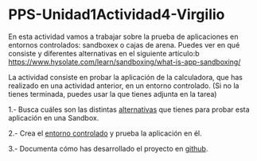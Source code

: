 # PPS-Unidad1Actividad4-Virgilio

En esta actividad vamos a trabajar sobre la prueba de aplicaciones en entornos controlados: sandboxex o cajas de arena.
Puedes ver en qué consiste y diferentes alternativas en el siguiente artículo:b https://www.hysolate.com/learn/sandboxing/what-is-app-sandboxing/

La actividad consiste en probar la aplicación de la calculadora, que has realizado en una actividad anterior, en un entorno controlado. (Si no la tienes terminada, puedes usar la que tienes adjunta en la tarea)

1.- Busca cuáles son las distintas [alternativas](alternativas.md) que tienes para probar esta aplicación en una Sandbox.

2.- Crea el [entorno controlado](entorno.md) y prueba la aplicación en él.

3.- Documenta cómo has desarrollado el proyecto en [github](https://github.com/vjp-virgilioDE/PPS-Unidad1Actividad4-Virgilio.git).
